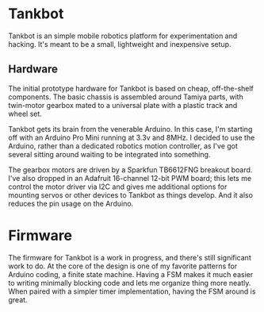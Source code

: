 # Tankbot

Tankbot is an simple mobile robotics platform for experimentation and hacking. It's meant to be a small, lightweight and inexpensive setup.

## Hardware

The initial prototype hardware for Tankbot is based on cheap, off-the-shelf components. The basic chassis is assembled around Tamiya parts, with twin-motor gearbox mated to a universal plate with a plastic track and wheel set.

Tankbot gets its brain from the venerable Arduino. In this case, I'm starting off with an Arduino Pro Mini running at 3.3v and 8MHz. I decided to use the Arduino, rather than a dedicated robotics motion controller, as I've got several sitting around waiting to be integrated into something.

The gearbox motors are driven by a Sparkfun TB6612FNG breakout board. I've also dropped in an Adafruit 16-channel 12-bit PWM board; this lets me control the motor driver via I2C and gives me additional options for mounting servos or other devices to Tankbot as things develop. And it also reduces the pin usage on the Arduino.

# Firmware

The firmware for Tankbot is a work in progress, and there's still significant work to do. At the core of the design is one of my favorite patterns for Arduino coding, a finite state machine. Having a FSM makes it much easier to writing minimally blocking code and lets me organize thing more neatly. When paired with a simpler timer implementation, having the FSM around is great.
